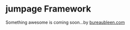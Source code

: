 jumpage Framework
=================

Something awesome is coming soon...by [bureaubleen.com](http://bureaubleen.com)
